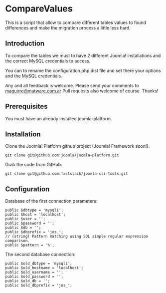 CompareValues
===========

This is a script that allow to compare different tables values to found differences and
make the migration process a little less hard.

## Introduction
To compare the tables we must to have 2 different Joomla! installations and the 
correct MySQL credentials to access.

You can to rename the configuration.php.dist file and set there your options and
the MySQL credentials.

Any and all feedback is welcome. Please send your comments to maguirre@matware.com.ar
 Pull requests also welcome of course. Thanks!

## Prerequisites
You must have an already installed joomla-platform.

## Installation

Clone the Joomla! Platform github project (Joomla! Framework soon!).

```
git clone git@github.com:joomla/joomla-platform.git
```

Grab the code from GitHub: 

```
git clone git@github.com:fastslack/joomla-cli-tools.git
```

## Configuration

Database of the first connection parameters:

	public $dbtype = 'mysqli';
	public $host = 'localhost';
	public $user = '';
	public $password = '';
	public $db = '';
	public $dbprefix = 'jos_';
	// (string) Pattern matching using SQL simple regular expression comparison.
	public $pattern = '%';

The second database connection:

	public $old_dbtype = 'mysqli';
	public $old_hostname = 'localhost';
	public $old_username = '';
	public $old_password = '';
	public $old_db = '';
	public $old_dbprefix = 'jos_';

